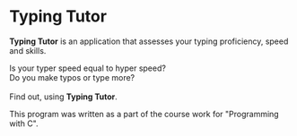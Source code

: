 # Typing Tutor

**Typing Tutor** is an application that assesses your typing proficiency, speed and skills.<br />

Is your typer speed equal to hyper speed? <br />Do you make typos or type more? <br /><br />
Find out, using **Typing Tutor**.<br />

This program was written as a part of the course work for "Programming with C".
